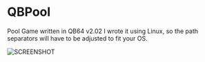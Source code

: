 # QBPool
Pool Game written in QB64 v2.02 
I wrote it using Linux, so the path separators will have to be adjusted to fit your OS.

![SCREENSHOT](https://your-copied-image-address)
